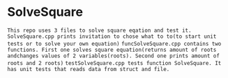 # SolveSquare
`This repo uses 3 files to solve square eqation and test it.`
`SolveSquare.cpp prints invitation to chose what to to(to start unit tests or to solve your own equation)`
`funcSolveSquare.cpp contains two functions. First one solves square equation(returns amount of roots andchanges values of 2 variables(roots). Second one prints amount of roots and 2 roots)`
`testSolveSquare.cpp tests function SolveSquare. It has unit tests that reads data from struct and file.`